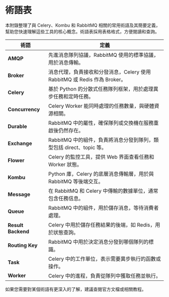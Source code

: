 # 術語表

本附錄整理了與 Celery、Kombu 和 RabbitMQ 相關的常用術語及其簡要定義，幫助您快速理解這些工具的核心概念。術語表採用表格格式，方便閱讀和查詢。

| 術語                  | 定義                                                                 |
|-----------------------|----------------------------------------------------------------------|
| **AMQP**              | 先進消息隊列協議，RabbitMQ 使用的標準協議，用於消息傳輸。              |
| **Broker**            | 消息代理，負責接收和分發消息，Celery 使用 RabbitMQ 或 Redis 作為 Broker。 |
| **Celery**            | 基於 Python 的分散式任務隊列框架，用於處理異步任務和定時任務。          |
| **Concurrency**       | Celery Worker 能同時處理的任務數量，與硬體資源相關。                  |
| **Durable**           | RabbitMQ 中的屬性，確保隊列或交換機在服務重啟後仍然存在。              |
| **Exchange**          | RabbitMQ 中的組件，負責將消息分發到隊列，類型包括 direct、topic 等。   |
| **Flower**            | Celery 的監控工具，提供 Web 界面查看任務和 Worker 狀態。              |
| **Kombu**             | Python 庫，Celery 的底層消息傳輸層，用於與 RabbitMQ 等後端交互。      |
| **Message**           | 在 RabbitMQ 和 Celery 中傳輸的數據單位，通常包含任務信息。            |
| **Queue**             | RabbitMQ 中的組件，用於儲存消息，等待消費者處理。                     |
| **Result Backend**    | Celery 中用於儲存任務結果的後端，如 Redis，用於狀態查詢。            |
| **Routing Key**       | RabbitMQ 中用於決定消息分發到哪個隊列的標識。                        |
| **Task**              | Celery 中的工作單位，表示需要異步執行的函數或操作。                   |
| **Worker**            | Celery 中的進程，負責從隊列中獲取任務並執行。                        |

如果您需要對某個術語有更深入的了解，建議查閱官方文檔或相關教程。
